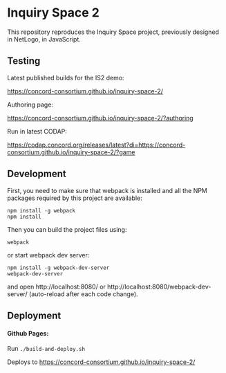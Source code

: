 # Inquiry Space 2

This repository reproduces the Inquiry Space project, previously designed in NetLogo, in JavaScript.

## Testing

Latest published builds for the IS2 demo:

https://concord-consortium.github.io/inquiry-space-2/

Authoring page:

https://concord-consortium.github.io/inquiry-space-2/?authoring

Run in latest CODAP:

https://codap.concord.org/releases/latest?di=https://concord-consortium.github.io/inquiry-space-2/?game

## Development

First, you need to make sure that webpack is installed and all the NPM packages required by this project are available:

```
npm install -g webpack
npm install
```
Then you can build the project files using:
```
webpack
```
or start webpack dev server:
```
npm install -g webpack-dev-server
webpack-dev-server
```
and open http://localhost:8080/ or http://localhost:8080/webpack-dev-server/ (auto-reload after each code change).

## Deployment

#### Github Pages:

Run `./build-and-deploy.sh`

Deploys to https://concord-consortium.github.io/inquiry-space-2/
